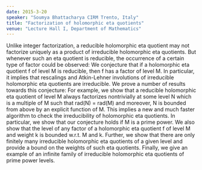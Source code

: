 ```yaml
---
date: 2015-3-20
speaker: "Soumya Bhattacharya CIRM Trento, Italy"
title: "Factorization of holomorphic eta quotients"
venue: "Lecture Hall I, Department of Mathematics"
---
```

Unlike integer factorization, a reducible holomorphic eta quotient may not
factorize uniquely as a product of irreducible holomorphic eta quotients.
But whenever such an eta quotient is reducible, the occurrence of a
certain type of factor could be observed: We conjecture that if a
holomorphic eta
quotient f of level M is reducible, then f has a factor of level M.  In
particular, it implies that rescalings and Atkin-Lehner involutions of
irreducible holomorphic eta quotients are irreducible. We prove a number
of results towards this conjecture:  For example, we show that a reducible
holomorphic eta quotient of level M always factorizes nontrivially at some
level N which is a multiple of M such that rad(N) = rad(M) and moreover, N
is bounded from above by an explicit function of M. This implies a new and
much faster algorithm to check the irreducibility of holomorphic eta
quotients.  In particular,  we show that our conjecture holds if M is a
prime power. We also show that the level of any factor of a holomorphic
eta quotient f of level M and weight k is bounded w.r.t. M and k. Further,
we show that there are only finitely many irreducible holomorphic eta
quotients of a given level and provide a bound on the weights of such eta
quotients. Finally, we give an example of an infinite family of
irreducible holomorphic eta quotients of prime power levels.
